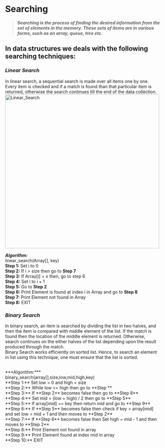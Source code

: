# Searching
> ***Searching is the process of finding the desired information from the set of elements in the memory. These sets of items are in various forms, such as an array, queue, tree etc.***

## In data structures we deals with the following searching techniques:
### _Linear Search_
In linear search, a sequential search is made over all items one by one. Every item is checked and if a match is found than that particular item is returned, otherwise the search      continues till the end of the data collection.
<br>
<img align="center" alt="Linear_Search" width="500px" src = "https://www.tutorialspoint.com/data_structures_algorithms/images/linear_search.gif"/>

***Algorithm:*** <br>
linear_search(Array[], key) <br>
**Step 1:** Set i to 0 <br>
**Step 2:** If i > size then go to **Step 7** <br>
**Step 3:** If Array[i] = x then, go to step 6 <br>
**Step 4:** Set i to i + 1 <br>
**Step 5:** Go to **Step 2** <br>
**Step 6:** Print Element is found at index i in Array and go to **Step 8** <br>
**Step 7:** Print Element not found in Array <br>
**Step 8:** EXIT

### _Binary Search_
In binary search, an item is searched by dividing the list in two halves, and then the item is compared with middle element of the list. If the match is found then the location of the middle element is returned. Otherwise, search continues on the either halves of the list depending upon the result produced through the match.
<br>
Binary Search works efficiently on sorted list. Hence, to search an element in list using this technique, one must ensure that the list is sorted.

<br>
***Algorithm:*** <br>
binary_search(array[],size,low,mid,high,key) <br>
**Step 1:** Set low = 0 and high = size <br>
**Step 2:** While low <= high then go to **Step ** <br>
**Step 3:** If **Step 2** becomes false then go to **Step 8** <br>
**Step 4:** Set mid = (low + high) / 2 then go to **Step 5** <br>
**Step 5:** If array[mid] == key then return mid and go to **Step 9** <br>
**Step 6:** If **Step 5** becomes false then check if key > array[mid] and set low = mid + 1 and then moves to **Step 2** <br>
**Step 7:** If **Step 6** becomes false then Set high = mid - 1 and then moves to **Step 2** <br>
**Step 8:** Print Element not found in array <br>
**Step 9:** Print Element found at index mid in array <br>
**Step 10:** EXIT
